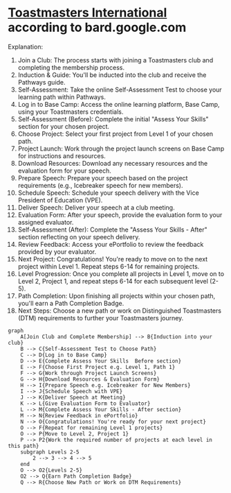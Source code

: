 # [Toastmasters International](https://www.toastmasters.org/education/pathways) according to bard.google.com

Explanation:

1. Join a Club: The process starts with joining a Toastmasters club and completing the membership process.
1. Induction & Guide: You'll be inducted into the club and receive the Pathways guide.
1. Self-Assessment: Take the online Self-Assessment Test to choose your learning path within Pathways.
1. Log in to Base Camp: Access the online learning platform, Base Camp, using your Toastmasters credentials.
1. Self-Assessment (Before): Complete the initial "Assess Your Skills" section for your chosen project.
1. Choose Project: Select your first project from Level 1 of your chosen path.
1. Project Launch: Work through the project launch screens on Base Camp for instructions and resources.
1. Download Resources: Download any necessary resources and the evaluation form for your speech.
1. Prepare Speech: Prepare your speech based on the project requirements (e.g., Icebreaker speech for new members).
1. Schedule Speech: Schedule your speech delivery with the Vice President of Education (VPE).
1. Deliver Speech: Deliver your speech at a club meeting.
1. Evaluation Form: After your speech, provide the evaluation form to your assigned evaluator.
1. Self-Assessment (After): Complete the "Assess Your Skills - After" section reflecting on your speech delivery.
1. Review Feedback: Access your ePortfolio to review the feedback provided by your evaluator.
1. Next Project: Congratulations! You're ready to move on to the next project within Level 1. Repeat steps 6-14 for remaining projects.
1. Level Progression: Once you complete all projects in Level 1, move on to Level 2, Project 1, and repeat steps 6-14 for each subsequent level (2-5).
1. Path Completion: Upon finishing all projects within your chosen path, you'll earn a Path Completion Badge.
1. Next Steps: Choose a new path or work on Distinguished Toastmasters (DTM) requirements to further your Toastmasters journey.

```mermaid
graph 
    A[Join Club and Complete Membership] --> B{Induction into your club}
    B --> C{Self-Assessment Test to Choose Path}
    C --> D{Log in to Base Camp}
    D --> E{Complete Assess Your Skills  Before section}
    E --> F{Choose First Project e.g. Level 1, Path 1}
    F --> G{Work through Project Launch Screens}
    G --> H{Download Resources & Evaluation Form}
    H --> I{Prepare Speech e.g. Icebreaker for New Members}
    I --> J{Schedule Speech with VPE}
    J --> K{Deliver Speech at Meeting}
    K --> L{Give Evaluation Form to Evaluator}
    L --> M{Complete Assess Your Skills - After section}
    M --> N{Review Feedback in ePortfolio}
    N --> O{Congratulations! You're ready for your next project}
    O --> F{Repeat for remaining Level 1 projects}
    O --> P{Move to Level 2, Project 1}
    P --> P2{Work the required number of projects at each level in this path}
    subgraph Levels 2-5
        2 --> 3 --> 4 --> 5
    end
    O --> O2{Levels 2-5}
    O2 --> Q{Earn Path Completion Badge}
    Q --> R{Choose New Path or Work on DTM Requirements}
```
